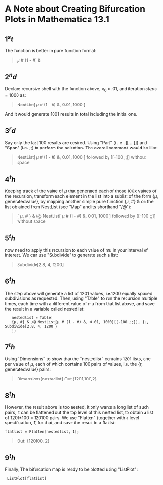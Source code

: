 # A Note about Creating Bifurcation Plots in Mathematica 13.1

## $1^st$

The function is better in pure function format: 

> $\mu$ # (1 - #) &

## $2^nd$

Declare recursive shell with the function above, $x_0$ = .01, and iteration *steps* = 1000 as:

> NestList[ $\mu$ # (1 - #) &, 0.01, 1000 ]

And it would generate 1001 results in total including the initial one.

## $3^rd$

Say only the last 100 results are desired. Using "Part" (i . e . [[ ...]]) and "Span" (i.e. ;;) to perform the selection. The overall command would be like: 

> NestList[ $\mu$ # (1 - #) &, 0.01, 1000 ] followed by [[-100 ;;]] without space

## $4^th$

Keeping track of the value of $\mu$ that generated each of those 100x values of the recursion, transform each element in the list into a sublist of the form {$\mu$, generatedvalue}, by mapping another simple pure function {$\mu$​, #} & on the list obtained from NestList (see "Map" and its shorthand "/@"):

> { $\mu$, # } & /@ NestList[ $\mu$ # (1 - #) &, 0.01, 1000 ] followed by [[-100 ;;]] without space

## $5^th$

now need to apply this recursion to each value of mu in your interval of interest. We can use "Subdivide" to generate such a list: 

> Subdivide[2.8, 4, 1200]

## $6^th$

The step above will generate a list of 1201 values, i.e.1200 equally spaced subdivisions as requested. Then, using "Table" to run the recursion multiple times, each time with a different value of mu from that list above, and save the result in a variable called nestedlist:

```
   nestedlist = Table[
   {μ, #} & /@ NestList[μ # (1 - #) &, 0.01, 1000][[-100 ;;]], {μ, Subdivide[2.8, 4, 1200]}
   ];
```

## $7^th$

Using "Dimensions" to show that the "nestedlist" contains 1201 lists, one per value of $\mu$, each of which contains 100 pairs of values, i.e. the {r, generatedvalue} pairs:

> Dimensions[nestedlist]
> Out:{1201,100,2}

## $8^th$

However, the result above is too nested, it only wants a long list of such pairs, it can be flattened out the top level of this nested list, to obtain a list of 1201*100 =  120100 pairs. We use "Flatten" (together with a level specification, 1) for that, and save the result in a flatlist:

```
flatlist = Flatten[nestedlist, 1];
```

> Out: {120100, 2}

## $9^th$

Finally, The bifurcation map is ready to be plotted using "ListPlot":
```
 ListPlot[flatlist]
```
